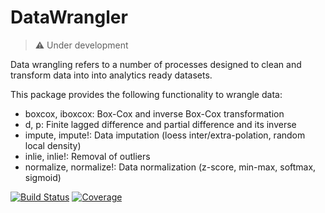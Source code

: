 # DataWrangler

> :warning: Under development

Data wrangling refers to a number of processes designed to clean and transform data into into analytics ready datasets.

This package provides the following functionality to wrangle data:

- boxcox, iboxcox:         Box-Cox and inverse Box-Cox transformation
- d, p:                    Finite lagged difference and partial difference and its inverse
- impute, impute!:         Data imputation (loess inter/extra-polation, random local density)
- inlie, inlie!:           Removal of outliers 
- normalize, normalize!:   Data normalization (z-score, min-max, softmax, sigmoid)

[![Build Status](https://github.com/viraltux/DataWrangler.jl/workflows/CI/badge.svg)](https://github.com/viraltux/DataWrangler.jl/actions)
[![Coverage](https://codecov.io/gh/viraltux/DataWrangler.jl/branch/master/graph/badge.svg)](https://codecov.io/gh/viraltux/DataWrangler.jl)
